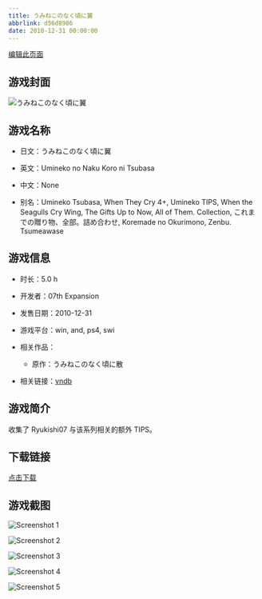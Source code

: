 ```yaml
---
title: うみねこのなく頃に翼
abbrlink: d56d8986
date: 2010-12-31 00:00:00
---
```

[编辑此页面](https://github.com/ACG-3/ADV3-source/blob/main/source/_posts/games/%E3%81%86%E3%81%BF%E3%81%AD%E3%81%93%E3%81%AE%E3%81%AA%E3%81%8F%E9%A0%83%E3%81%AB%E7%BF%BC.md)

## 游戏封面

![うみねこのなく頃に翼](https://pan.timero.xyz/d/onedrive/img_lib_001/%E3%81%86%E3%81%BF%E3%81%AD%E3%81%93%E3%81%AE%E3%81%AA%E3%81%8F%E9%A0%83%E3%81%AB%E7%BF%BC_cover.avif)


## 游戏名称

- 日文：うみねこのなく頃に翼
- 英文：Umineko no Naku Koro ni Tsubasa
- 中文：None

- 别名：Umineko Tsubasa, When They Cry 4+, Umineko TIPS, When the Seagulls Cry Wing, The Gifts Up to Now, All of Them. Collection, これまでの贈り物、全部。詰め合わせ, Koremade no Okurimono, Zenbu. Tsumeawase


## 游戏信息

- 时长：5.0 h
- 开发者：07th Expansion
- 发售日期：2010-12-31
- 游戏平台：win, and, ps4, swi
- 相关作品：
   - 原作：うみねこのなく頃に散

- 相关链接：[vndb](https://vndb.org/v5691)


## 游戏简介

收集了 Ryukishi07 与该系列相关的额外 TIPS。


## 下载链接

[点击下载](https://pan.timero.xyz/onedrive/adv_lib_001/%E3%81%86%E3%81%BF%E3%81%AD%E3%81%93%E3%81%AE%E3%81%AA%E3%81%8F%E9%A0%83%E3%81%AB%E7%BF%BC)


## 游戏截图


![Screenshot 1](https://pan.timero.xyz/d/onedrive/img_lib_001/%E3%81%86%E3%81%BF%E3%81%AD%E3%81%93%E3%81%AE%E3%81%AA%E3%81%8F%E9%A0%83%E3%81%AB%E7%BF%BC_Screenshot_1.avif)

![Screenshot 2](https://pan.timero.xyz/d/onedrive/img_lib_001/%E3%81%86%E3%81%BF%E3%81%AD%E3%81%93%E3%81%AE%E3%81%AA%E3%81%8F%E9%A0%83%E3%81%AB%E7%BF%BC_Screenshot_2.avif)

![Screenshot 3](https://pan.timero.xyz/d/onedrive/img_lib_001/%E3%81%86%E3%81%BF%E3%81%AD%E3%81%93%E3%81%AE%E3%81%AA%E3%81%8F%E9%A0%83%E3%81%AB%E7%BF%BC_Screenshot_3.avif)

![Screenshot 4](https://pan.timero.xyz/d/onedrive/img_lib_001/%E3%81%86%E3%81%BF%E3%81%AD%E3%81%93%E3%81%AE%E3%81%AA%E3%81%8F%E9%A0%83%E3%81%AB%E7%BF%BC_Screenshot_4.avif)

![Screenshot 5](https://pan.timero.xyz/d/onedrive/img_lib_001/%E3%81%86%E3%81%BF%E3%81%AD%E3%81%93%E3%81%AE%E3%81%AA%E3%81%8F%E9%A0%83%E3%81%AB%E7%BF%BC_Screenshot_5.avif)

